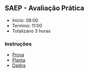 ## SAEP - Avaliação Prática

- Inicio: 08:00
- Termino: 11:00
- Totalizano 3 horas

### Instruções
- [Prova](./prova1.pdf)
- [Planta](./Planta1.png)
- [Dados](./dados)